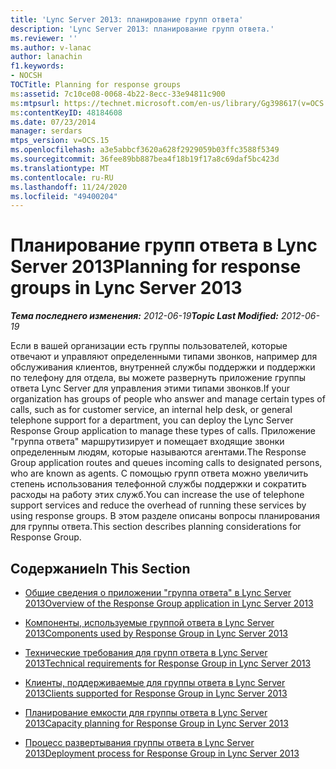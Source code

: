 ```yaml
---
title: 'Lync Server 2013: планирование групп ответа'
description: 'Lync Server 2013: планирование групп ответа.'
ms.reviewer: ''
ms.author: v-lanac
author: lanachin
f1.keywords:
- NOCSH
TOCTitle: Planning for response groups
ms:assetid: 7c10ce08-0068-4b22-8ecc-33e94811c900
ms:mtpsurl: https://technet.microsoft.com/en-us/library/Gg398617(v=OCS.15)
ms:contentKeyID: 48184608
ms.date: 07/23/2014
manager: serdars
mtps_version: v=OCS.15
ms.openlocfilehash: a3e5abbcf3620a628f2929059b03ffc3588f5349
ms.sourcegitcommit: 36fee89bb887bea4f18b19f17a8c69daf5bc423d
ms.translationtype: MT
ms.contentlocale: ru-RU
ms.lasthandoff: 11/24/2020
ms.locfileid: "49400204"
---
```

# <a name="planning-for-response-groups-in-lync-server-2013"></a><span data-ttu-id="854f9-103">Планирование групп ответа в Lync Server 2013</span><span class="sxs-lookup"><span data-stu-id="854f9-103">Planning for response groups in Lync Server 2013</span></span>

<div data-xmlns="http://www.w3.org/1999/xhtml">

<div class="topic" data-xmlns="http://www.w3.org/1999/xhtml" data-msxsl="urn:schemas-microsoft-com:xslt" data-cs="https://msdn.microsoft.com/">

<div data-asp="https://msdn2.microsoft.com/asp">



</div>

<div id="mainSection">

<div id="mainBody"><span data-ttu-id="854f9-104">

<span> </span></span><span class="sxs-lookup"><span data-stu-id="854f9-104">

<span> </span></span></span>

<span data-ttu-id="854f9-105">_**Тема последнего изменения:** 2012-06-19_</span><span class="sxs-lookup"><span data-stu-id="854f9-105">_**Topic Last Modified:** 2012-06-19_</span></span>

<span data-ttu-id="854f9-106">Если в вашей организации есть группы пользователей, которые отвечают и управляют определенными типами звонков, например для обслуживания клиентов, внутренней службы поддержки и поддержки по телефону для отдела, вы можете развернуть приложение группы ответа Lync Server для управления этими типами звонков.</span><span class="sxs-lookup"><span data-stu-id="854f9-106">If your organization has groups of people who answer and manage certain types of calls, such as for customer service, an internal help desk, or general telephone support for a department, you can deploy the Lync Server Response Group application to manage these types of calls.</span></span> <span data-ttu-id="854f9-107">Приложение "группа ответа" маршрутизирует и помещает входящие звонки определенным людям, которые называются агентами.</span><span class="sxs-lookup"><span data-stu-id="854f9-107">The Response Group application routes and queues incoming calls to designated persons, who are known as agents.</span></span> <span data-ttu-id="854f9-108">С помощью групп ответа можно увеличить степень использования телефонной службы поддержки и сократить расходы на работу этих служб.</span><span class="sxs-lookup"><span data-stu-id="854f9-108">You can increase the use of telephone support services and reduce the overhead of running these services by using response groups.</span></span> <span data-ttu-id="854f9-109">В этом разделе описаны вопросы планирования для группы ответа.</span><span class="sxs-lookup"><span data-stu-id="854f9-109">This section describes planning considerations for Response Group.</span></span>

<div>

## <a name="in-this-section"></a><span data-ttu-id="854f9-110">Содержание</span><span class="sxs-lookup"><span data-stu-id="854f9-110">In This Section</span></span>

  - [<span data-ttu-id="854f9-111">Общие сведения о приложении "группа ответа" в Lync Server 2013</span><span class="sxs-lookup"><span data-stu-id="854f9-111">Overview of the Response Group application in Lync Server 2013</span></span>](lync-server-2013-overview-of-the-response-group-application.md)

  - [<span data-ttu-id="854f9-112">Компоненты, используемые группой ответа в Lync Server 2013</span><span class="sxs-lookup"><span data-stu-id="854f9-112">Components used by Response Group in Lync Server 2013</span></span>](lync-server-2013-components-used-by-response-group.md)

  - [<span data-ttu-id="854f9-113">Технические требования для групп ответа в Lync Server 2013</span><span class="sxs-lookup"><span data-stu-id="854f9-113">Technical requirements for Response Group in Lync Server 2013</span></span>](lync-server-2013-technical-requirements-for-response-group.md)

  - [<span data-ttu-id="854f9-114">Клиенты, поддерживаемые для группы ответа в Lync Server 2013</span><span class="sxs-lookup"><span data-stu-id="854f9-114">Clients supported for Response Group in Lync Server 2013</span></span>](lync-server-2013-clients-supported-for-response-group.md)

  - [<span data-ttu-id="854f9-115">Планирование емкости для группы ответа в Lync Server 2013</span><span class="sxs-lookup"><span data-stu-id="854f9-115">Capacity planning for Response Group in Lync Server 2013</span></span>](lync-server-2013-capacity-planning-for-response-group.md)

  - [<span data-ttu-id="854f9-116">Процесс развертывания группы ответа в Lync Server 2013</span><span class="sxs-lookup"><span data-stu-id="854f9-116">Deployment process for Response Group in Lync Server 2013</span></span>](lync-server-2013-deployment-process-for-response-group.md)

<span data-ttu-id="854f9-117"></div>

</div>

<span> </span>

</div>

</div>

</span><span class="sxs-lookup"><span data-stu-id="854f9-117"></div>

</div>

<span> </span>

</div>

</div>

</span></span></div>

